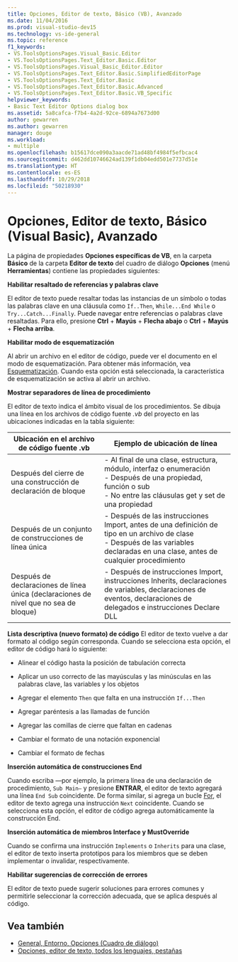 ```yaml
---
title: Opciones, Editor de texto, Básico (VB), Avanzado
ms.date: 11/04/2016
ms.prod: visual-studio-dev15
ms.technology: vs-ide-general
ms.topic: reference
f1_keywords:
- VS.ToolsOptionsPages.Visual_Basic.Editor
- VS.ToolsOptionsPages.Text_Editor.Basic.Editor
- VS.ToolsOptionsPages.Visual_Basic_Editor.Editor
- VS.ToolsOptionsPages.Text_Editor.Basic.SimplifiedEditorPage
- VS.ToolsOptionsPages.Text_Editor.Basic
- VS.ToolsOptionsPages.Text_Editor.Basic.Advanced
- VS.ToolsOptionsPages.Text_Editor.Basic.VB_Specific
helpviewer_keywords:
- Basic Text Editor Options dialog box
ms.assetid: 5a8cafca-f7b4-4a2d-92ce-6894a7673d00
author: gewarren
ms.author: gewarren
manager: douge
ms.workload:
- multiple
ms.openlocfilehash: b15617dce090a3aacde71ad48bf4984f5efbcac4
ms.sourcegitcommit: d462dd10746624ad139f1db04edd501e7737d51e
ms.translationtype: HT
ms.contentlocale: es-ES
ms.lasthandoff: 10/29/2018
ms.locfileid: "50218930"
---
```

# <a name="options-text-editor-basic-visual-basic-advanced"></a>Opciones, Editor de texto, Básico (Visual Basic), Avanzado
La página de propiedades **Opciones específicas de VB**, en la carpeta **Básico** de la carpeta **Editor de texto** del cuadro de diálogo **Opciones** (menú **Herramientas**) contiene las propiedades siguientes:

 **Habilitar resaltado de referencias y palabras clave**

El editor de texto puede resaltar todas las instancias de un símbolo o todas las palabras clave en una cláusula como `If..Then`, `While...End While` o `Try...Catch...Finally`. Puede navegar entre referencias o palabras clave resaltadas. Para ello, presione **Ctrl** + **Mayús** + **Flecha abajo** o **Ctrl** + **Mayús** + **Flecha arriba**.

**Habilitar modo de esquematización**

Al abrir un archivo en el editor de código, puede ver el documento en el modo de esquematización. Para obtener más información, vea [Esquematización](../../ide/outlining.md). Cuando esta opción está seleccionada, la característica de esquematización se activa al abrir un archivo.

**Mostrar separadores de línea de procedimiento**

El editor de texto indica el ámbito visual de los procedimientos. Se dibuja una línea en los archivos de código fuente *.vb* del proyecto en las ubicaciones indicadas en la tabla siguiente:

|Ubicación en el archivo de código fuente .vb|Ejemplo de ubicación de línea|
|---------------------------------|------------------------------|
|Después del cierre de una construcción de declaración de bloque|- Al final de una clase, estructura, módulo, interfaz o enumeración<br />- Después de una propiedad, función o sub<br />- No entre las cláusulas get y set de una propiedad|
|Después de un conjunto de construcciones de línea única|- Después de las instrucciones Import, antes de una definición de tipo en un archivo de clase<br />- Después de las variables declaradas en una clase, antes de cualquier procedimiento|
|Después de declaraciones de línea única (declaraciones de nivel que no sea de bloque)|- Después de instrucciones Import, instrucciones Inherits, declaraciones de variables, declaraciones de eventos, declaraciones de delegados e instrucciones Declare DLL|

 **Lista descriptiva (nuevo formato) de código** El editor de texto vuelve a dar formato al código según corresponda. Cuando se selecciona esta opción, el editor de código hará lo siguiente:

-   Alinear el código hasta la posición de tabulación correcta

-   Aplicar un uso correcto de las mayúsculas y las minúsculas en las palabras clave, las variables y los objetos

-   Agregar el elemento `Then` que falta en una instrucción `If...Then`

-   Agregar paréntesis a las llamadas de función

-   Agregar las comillas de cierre que faltan en cadenas

-   Cambiar el formato de una notación exponencial

-   Cambiar el formato de fechas

**Inserción automática de construcciones End**

 Cuando escriba —por ejemplo, la primera línea de una declaración de procedimiento, `Sub Main—` y presione **ENTRAR**, el editor de texto agregará una línea `End Sub` coincidente. De forma similar, si agrega un bucle [For](/dotnet/visual-basic/language-reference/statements/for-next-statement), el editor de texto agrega una instrucción `Next` coincidente. Cuando se selecciona esta opción, el editor de código agrega automáticamente la construcción End.

**Inserción automática de miembros Interface y MustOverride**

Cuando se confirma una instrucción `Implements` o `Inherits` para una clase, el editor de texto inserta prototipos para los miembros que se deben implementar o invalidar, respectivamente.

**Habilitar sugerencias de corrección de errores**

El editor de texto puede sugerir soluciones para errores comunes y permitirle seleccionar la corrección adecuada, que se aplica después al código.

## <a name="see-also"></a>Vea también

- [General, Entorno, Opciones (Cuadro de diálogo)](../../ide/reference/general-environment-options-dialog-box.md)
- [Opciones, editor de texto, todos los lenguajes, pestañas](../../ide/reference/options-text-editor-all-languages-tabs.md)